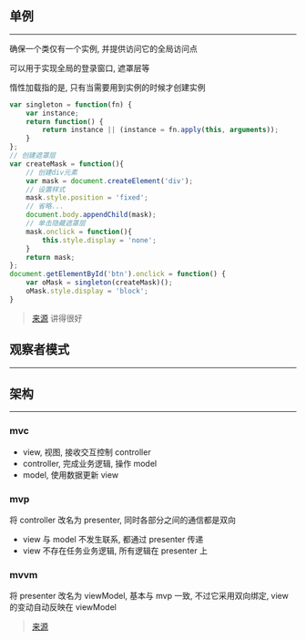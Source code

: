 ## 单例

---

确保一个类仅有一个实例, 并提供访问它的全局访问点

可以用于实现全局的登录窗口, 遮罩层等

惰性加载指的是, 只有当需要用到实例的时候才创建实例

```JavaScript
var singleton = function(fn) {
    var instance;
    return function() {
        return instance || (instance = fn.apply(this, arguments));
    }
};
// 创建遮罩层
var createMask = function(){
    // 创建div元素
    var mask = document.createElement('div');
    // 设置样式
    mask.style.position = 'fixed';
    // 省略...
    document.body.appendChild(mask);
    // 单击隐藏遮罩层
    mask.onclick = function(){
        this.style.display = 'none';
    }
    return mask;
};
document.getElementById('btn').onclick = function() {
    var oMask = singleton(createMask)();
    oMask.style.display = 'block';
}
```

> [来源](https://segmentfault.com/a/1190000012842251) 讲得很好

## 观察者模式

---

## 架构

---

### mvc

- view, 视图, 接收交互控制 controller
- controller, 完成业务逻辑, 操作 model
- model, 使用数据更新 view

### mvp

将 controller 改名为 presenter, 同时各部分之间的通信都是双向

- view 与 model 不发生联系, 都通过 presenter 传递
- view 不存在任务业务逻辑, 所有逻辑在 presenter 上

### mvvm

将 presenter 改名为 viewModel, 基本与 mvp 一致, 不过它采用双向绑定, view 的变动自动反映在 viewModel

> [来源](https://www.ruanyifeng.com/blog/2015/02/mvcmvp_mvvm.html)

